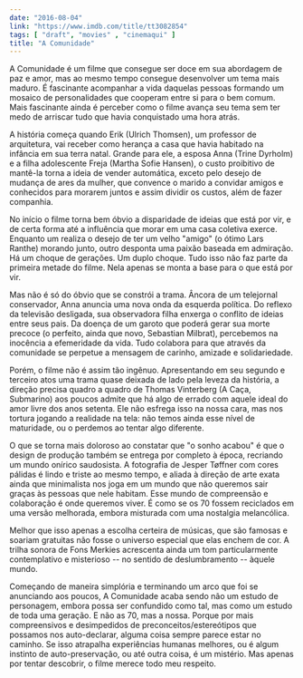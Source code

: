 ```yaml
---
date: "2016-08-04"
link: "https://www.imdb.com/title/tt3082854"
tags: [ "draft", "movies" , "cinemaqui" ]
title: "A Comunidade"
---
```

A Comunidade é um filme que consegue ser doce em sua abordagem de paz e amor, mas ao mesmo tempo consegue desenvolver um tema mais maduro. É fascinante acompanhar a vida daquelas pessoas formando um mosaico de personalidades que cooperam entre si para o bem comum. Mais fascinante ainda é perceber como o filme avança seu tema sem ter medo de arriscar tudo que havia conquistado uma hora atrás.

A história começa quando Erik (Ulrich Thomsen), um professor de arquitetura, vai receber como herança a casa que havia habitado na infância em sua terra natal. Grande para ele, a esposa Anna (Trine Dyrholm) e a filha adolescente Freja (Martha Sofie Hansen), o custo proibitivo de mantê-la torna a ideia de vender automática, exceto pelo desejo de mudança de ares da mulher, que convence o marido a convidar amigos e conhecidos para morarem juntos e assim dividir os custos, além de fazer companhia.

No início o filme torna bem óbvio a disparidade de ideias que está por vir, e de certa forma até a influência que morar em uma casa coletiva exerce. Enquanto um realiza o desejo de ter um velho "amigo" (o ótimo Lars Ranthe) morando junto, outro desponta uma paixão baseada em admiração. Há um choque de gerações. Um duplo choque. Tudo isso não faz parte da primeira metade do filme. Nela apenas se monta a base para o que está por vir.

Mas não é só do óbvio que se constrói a trama. Âncora de um telejornal conservador, Anna anuncia uma nova onda da esquerda política. Do reflexo da televisão desligada, sua observadora filha enxerga o conflito de ideias entre seus pais. Da doença de um garoto que poderá gerar sua morte precoce (o perfeito, ainda que novo, Sebastian Milbrat), percebemos na inocência a efemeridade da vida. Tudo colabora para que através da comunidade se perpetue a mensagem de carinho, amizade e solidariedade.

Porém, o filme não é assim tão ingênuo. Apresentando em seu segundo e terceiro atos uma trama quase deixada de lado pela leveza da história, a direção precisa quadro a quadro de Thomas Vinterberg (A Caça, Submarino) aos poucos admite que há algo de errado com aquele ideal do amor livre dos anos setenta. Ele não esfrega isso na nossa cara, mas nos tortura jogando a realidade na tela: não temos ainda esse nível de maturidade, ou o perdemos ao tentar algo diferente.

O que se torna mais doloroso ao constatar que "o sonho acabou" é que o design de produção também se entrega por completo à época, recriando um mundo onírico saudosista. A fotografia de Jesper Tøffner com cores pálidas é lindo e triste ao mesmo tempo, e aliada à direção de arte exata ainda que minimalista nos joga em um mundo que não queremos sair graças às pessoas que nele habitam. Esse mundo de compreensão e colaboração é onde queremos viver. É como se os 70 fossem reciclados em uma versão melhorada, embora misturada com uma nostalgia melancólica.

Melhor que isso apenas a escolha certeira de músicas, que são famosas e soariam gratuitas não fosse o universo especial que elas enchem de cor. A trilha sonora de Fons Merkies acrescenta ainda um tom particularmente contemplativo e misterioso -- no sentido de deslumbramento -- àquele mundo.

Começando de maneira simplória e terminando um arco que foi se anunciando aos poucos, A Comunidade acaba sendo não um estudo de personagem, embora possa ser confundido como tal, mas como um estudo de toda uma geração. E não as 70, mas a nossa. Porque por mais compreensivos e desimpedidos de preconceitos/estereótipos que possamos nos auto-declarar, alguma coisa sempre parece estar no caminho. Se isso atrapalha experiências humanas melhores, ou é algum instinto de auto-preservação, ou até outra coisa, é um mistério. Mas apenas por tentar descobrir, o filme merece todo meu respeito.
